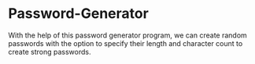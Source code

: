 # Password-Generator

With the help of this password generator program, we can create random passwords with the option to specify their length and character count to create strong passwords.
